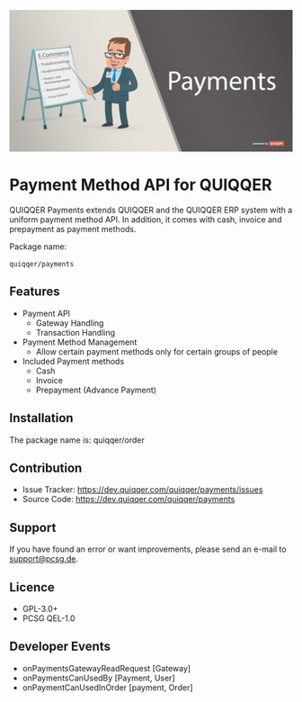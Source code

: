 ![QUIQQER PAYMENTS](bin/images/Readme.jpg)

Payment Method API for QUIQQER
======

QUIQQER Payments extends QUIQQER and the QUIQQER ERP system with a uniform payment method API.
In addition, it comes with cash, invoice and prepayment as payment methods. 

Package name:

    quiqqer/payments


Features
--------

- Payment API
    - Gateway Handling
    - Transaction Handling
- Payment Method Management
    -  Allow certain payment methods only for certain groups of people
- Included Payment methods
    - Cash
    - Invoice
    - Prepayment (Advance Payment)


Installation
------------

The package name is: quiqqer/order


Contribution
----------

- Issue Tracker: https://dev.quiqqer.com/quiqqer/payments/issues
- Source Code: https://dev.quiqqer.com/quiqqer/payments


Support
-------

If you have found an error or want improvements, please send an e-mail to support@pcsg.de.


Licence
-------

- GPL-3.0+
- PCSG QEL-1.0


Developer Events
------

- onPaymentsGatewayReadRequest [Gateway]
- onPaymentsCanUsedBy [Payment, User]
- onPaymentCanUsedInOrder [payment, Order]

